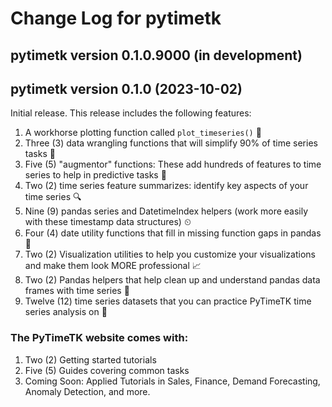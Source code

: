 # Change Log for pytimetk

## pytimetk version 0.1.0.9000 (in development)

## pytimetk version 0.1.0 (2023-10-02)

Initial release. This release includes the following features:

1. A workhorse plotting function called `plot_timeseries()` 💪
2. Three (3) data wrangling functions that will simplify 90% of time series tasks 🙏
3. Five (5) "augmentor" functions: These add hundreds of features to time series to help in predictive tasks 🧠
4. Two (2) time series feature summarizes: identify key aspects of your time series 🔍
5. Nine (9) pandas series and DatetimeIndex helpers (work more easily with these timestamp data structures) ⏲
6. Four (4) date utility functions that fill in missing function gaps in pandas 🐼
7. Two (2) Visualization utilities to help you customize your visualizations and make them look MORE professional 📈
8. Two (2) Pandas helpers that help clean up and understand pandas data frames with time series 🎇
9. Twelve (12) time series datasets that you can practice PyTimeTK time series analysis on 🔢

### The PyTimeTK website comes with:

1. Two (2) Getting started tutorials
2. Five (5) Guides covering common tasks
3. Coming Soon: Applied Tutorials in Sales, Finance, Demand Forecasting, Anomaly Detection, and more.
